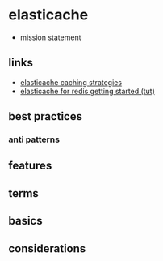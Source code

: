 # elasticache

- mission statement

## links

- [elasticache caching strategies](https://docs.aws.amazon.com/AmazonElastiCache/latest/mem-ug/Strategies.html)
- [elasticache for redis getting started (tut)](https://aws.amazon.com/getting-started/hands-on/building-fast-session-caching-with-amazon-elasticache-for-redis/)

## best practices

### anti patterns

## features

## terms

## basics

## considerations
